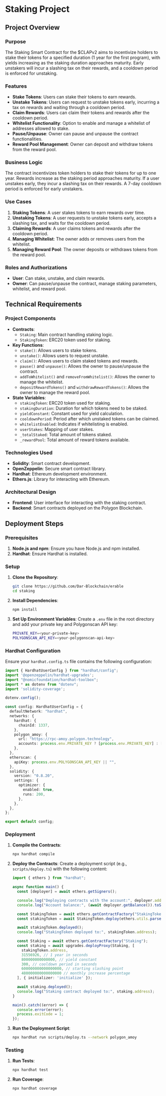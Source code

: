 # Staking Project

## Project Overview

### Purpose
The Staking Smart Contract for the $CLAPv2 aims to incentivize holders to stake their tokens for a specified duration (1 year for the first program), with yields increasing as the staking duration approaches maturity. Early unstakers will incur a slashing tax on their rewards, and a cooldown period is enforced for unstaking.

### Features
- **Stake Tokens**: Users can stake their tokens to earn rewards.
- **Unstake Tokens**: Users can request to unstake tokens early, incurring a tax on rewards and waiting through a cooldown period.
- **Claim Rewards**: Users can claim their tokens and rewards after the cooldown period.
- **Whitelist Functionality**: Option to enable and manage a whitelist of addresses allowed to stake.
- **Pause/Unpause**: Owner can pause and unpause the contract functionalities.
- **Reward Pool Management**: Owner can deposit and withdraw tokens from the reward pool.

### Business Logic
The contract incentivizes token holders to stake their tokens for up to one year. Rewards increase as the staking period approaches maturity. If a user unstakes early, they incur a slashing tax on their rewards. A 7-day cooldown period is enforced for early unstakers.

### Use Cases
1. **Staking Tokens**: A user stakes tokens to earn rewards over time.
2. **Unstaking Tokens**: A user requests to unstake tokens early, accepts a slashing tax, and waits for the cooldown period.
3. **Claiming Rewards**: A user claims tokens and rewards after the cooldown period.
4. **Managing Whitelist**: The owner adds or removes users from the whitelist.
5. **Managing Reward Pool**: The owner deposits or withdraws tokens from the reward pool.

### Roles and Authorizations
- **User**: Can stake, unstake, and claim rewards.
- **Owner**: Can pause/unpause the contract, manage staking parameters, whitelist, and reward pool.

## Technical Requirements

### Project Components
- **Contracts**: 
  - `Staking`: Main contract handling staking logic.
  - `StakingToken`: ERC20 token used for staking.
- **Key Functions**:
  - `stake()`: Allows users to stake tokens.
  - `unstake()`: Allows users to request unstake.
  - `claim()`: Allows users to claim staked tokens and rewards.
  - `pause()` and `unpause()`: Allows the owner to pause/unpause the contract.
  - `addToWhitelist()` and `removeFromWhitelist()`: Allows the owner to manage the whitelist.
  - `depositRewardTokens()` and `withdrawRewardTokens()`: Allows the owner to manage the reward pool.
- **State Variables**:
  - `stakingToken`: ERC20 token used for staking.
  - `stakingDuration`: Duration for which tokens need to be staked.
  - `yieldConstant`: Constant used for yield calculation.
  - `cooldownPeriod`: Period after which unstaked tokens can be claimed.
  - `whitelistEnabled`: Indicates if whitelisting is enabled.
  - `userStakes`: Mapping of user stakes.
  - `_totalStaked`: Total amount of tokens staked.
  - `_rewardPool`: Total amount of reward tokens available.

### Technologies Used
- **Solidity**: Smart contract development.
- **OpenZeppelin**: Secure smart contract library.
- **Hardhat**: Ethereum development environment.
- **Ethers.js**: Library for interacting with Ethereum.

### Architectural Design
- **Frontend**: User interface for interacting with the staking contract.
- **Backend**: Smart contracts deployed on the Polygon Blockchain.

## Deployment Steps

### Prerequisites

1. **Node.js and npm**: Ensure you have Node.js and npm installed.
2. **Hardhat**: Ensure Hardhat is installed.

### Setup

1. **Clone the Repository**:
   ```bash
   git clone https://github.com/Dar-Blockchain/erable
   cd staking
   ```

2. **Install Dependencies**:
   ```bash
   npm install
   ```

3. **Set Up Environment Variables**:
   Create a `.env` file in the root directory and add your private key and Polygonscan API key:
   ```bash
   PRIVATE_KEY=<your-private-key>
   POLYGONSCAN_API_KEY=<your-polygonscan-api-key>
   ```

### Hardhat Configuration

Ensure your `hardhat.config.ts` file contains the following configuration:

```typescript
import { HardhatUserConfig } from "hardhat/config";
import '@openzeppelin/hardhat-upgrades';
import "@nomicfoundation/hardhat-toolbox";
import * as dotenv from "dotenv";
import 'solidity-coverage';

dotenv.config();

const config: HardhatUserConfig = {
  defaultNetwork: "hardhat",
  networks: {
    hardhat: {
      chainId: 1337,
    },
    polygon_amoy: {
      url: "https://rpc-amoy.polygon.technology",
      accounts: process.env.PRIVATE_KEY ? [process.env.PRIVATE_KEY] : [],
    },
  },
  etherscan: {
    apiKey: process.env.POLYGONSCAN_API_KEY || "",
  },
  solidity: {
    version: "0.8.20",
    settings: {
      optimizer: {
        enabled: true,
        runs: 200,
      },
    },
  },
};

export default config;
```

### Deployment

1. **Compile the Contracts**:
   ```bash
   npx hardhat compile
   ```

2. **Deploy the Contracts**:
   Create a deployment script (e.g., `scripts/deploy.ts`) with the following content:

   ```typescript
   import { ethers } from "hardhat";

   async function main() {
     const [deployer] = await ethers.getSigners();

     console.log("Deploying contracts with the account:", deployer.address);
     console.log("Account balance:", (await deployer.getBalance()).toString());

     const StakingToken = await ethers.getContractFactory("StakingToken");
     const stakingToken = await StakingToken.deploy(ethers.utils.parseEther("1000000000"));

     await stakingToken.deployed();
     console.log("StakingToken deployed to:", stakingToken.address);

     const Staking = await ethers.getContractFactory("Staking");
     const staking = await upgrades.deployProxy(Staking, [
       stakingToken.address,
       31556926, // 1 year in seconds
       800000000000000, // yield constant
       300, // cooldown period in seconds
       600000000000000000, // starting slashing point
       480000000000000000 // monthly increase percentage
     ], { initializer: 'initialize' });

     await staking.deployed();
     console.log("Staking contract deployed to:", staking.address);
   }

   main().catch((error) => {
     console.error(error);
     process.exitCode = 1;
   });
   ```

3. **Run the Deployment Script**:
   ```bash
   npx hardhat run scripts/deploy.ts --network polygon_amoy
   ```

### Testing

1. **Run Tests**:
   ```bash
   npx hardhat test
   ```

2. **Run Coverage**:
   ```bash
   npx hardhat coverage
   ```
